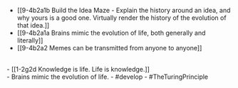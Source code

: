 - [[9-4b2a1b Build the Idea Maze - Explain the history around an idea, and why yours is a good one. Virtually render the history of the evolution of that idea.]]
- [[9-4b2a1a Brains mimic the evolution of life, both generally and literally]]
- [[9-4b2a2 Memes can be transmitted from anyone to anyone]]
<br>
- [[1-2g2d Knowledge is life. Life is knowledge.]]
<br>
- Brains mimic the evolution of life.
- #develop
- #TheTuringPrinciple
